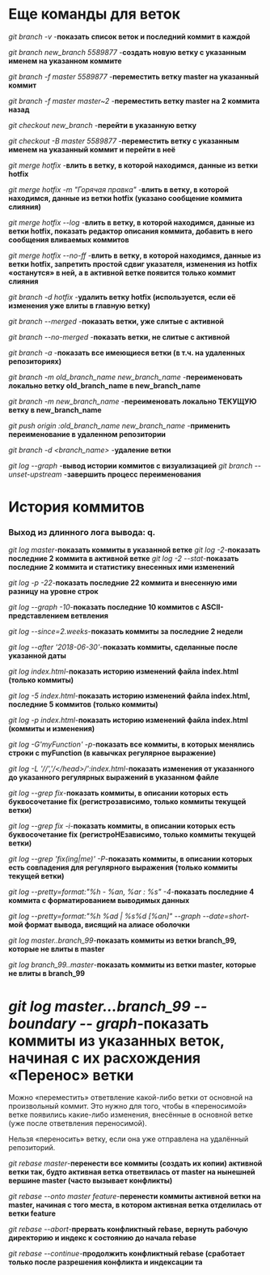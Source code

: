 **Еще команды для веток**
=
*git branch -v* -**показать список веток и последний коммит в каждой**

*git branch new_branch 5589877* -**создать новую ветку с указанным именем на указанном коммите**

*git branch -f master 5589877* -**переместить ветку master на указанный коммит**

*git branch -f master master~2* -**переместить ветку master на 2 коммита назад**

*git checkout new_branch* -**перейти в указанную ветку**

*git checkout -B master 5589877* -**переместить ветку с указанным именем на указанный коммит и перейти в неё**

*git merge hotfix* -**влить в ветку, в которой находимся, данные из ветки hotfix**

*git merge hotfix -m "Горячая правка"* -**влить в ветку, в которой находимся, данные из ветки hotfix (указано сообщение коммита слияния)**

*git merge hotfix --log* -**влить в ветку, в которой находимся, данные из ветки hotfix, показать редактор описания коммита, добавить в него сообщения вливаемых коммитов**

*git merge hotfix --no-ff* -**влить в ветку, в которой находимся, данные из ветки hotfix, запретить простой сдвиг указателя, изменения из hotfix «останутся» в ней, а в активной ветке появится только коммит слияния**

*git branch -d hotfix* -**удалить ветку hotfix (используется, если её изменения уже влиты в главную ветку)**

*git branch --merged* -**показать ветки, уже слитые с активной**

*git branch --no-merged* -**показать ветки, не слитые с активной**

*git branch -a* -**показать все имеющиеся ветки (в т.ч. на удаленных репозиториях)**

*git branch -m old_branch_name new_branch_name* -**переименовать локально ветку old_branch_name в new_branch_name**

*git branch -m new_branch_name* -**переименовать локально ТЕКУЩУЮ ветку в new_branch_name**

*git push origin :old_branch_name new_branch_name* -**применить переименование в удаленном репозитории**

*git branch -d <branch_name>* -**удаление ветки**

*git log --graph* -**вывод истории коммитов с визуализацией**
*git branch --unset-upstream* -**завершить процесс переименования**

**История коммитов**
=
### Выход из длинного лога вывода: q.

*git log master*-**показать коммиты в указанной ветке**
*git log -2*-**показать последние 2 коммита в активной ветке**
*git log -2 --stat*-**показать последние 2 коммита и статистику внесенных ими изменений**

*git log -p -22*-**показать последние 22 коммита и внесенную ими разницу на уровне строк**

*git log --graph -10*-**показать последние 10 коммитов с ASCII-представлением ветвления**

*git log --since=2.weeks*-**показать коммиты за последние 2 недели**

*git log --after '2018-06-30'*-**показать коммиты, сделанные после указанной даты**

*git log index.html*-**показать историю изменений файла index.html (только коммиты)**

*git log -5 index.html*-**показать историю изменений файла index.html, последние 5 коммитов (только коммиты)**

*git log -p index.html*-**показать историю изменений файла index.html (коммиты и изменения)**

*git log -G'myFunction' -p*-**показать все коммиты, в которых менялись строки с myFunction (в кавычках регулярное выражение)**

*git log -L '/<head>/','/<\/head>/':index.html*-**показать изменения от указанного до указанного регулярных выражений в указанном файле**

*git log --grep fix*-**показать коммиты, в описании которых есть буквосочетание fix (регистрозависимо, только коммиты текущей ветки)**

*git log --grep fix -i*-**показать коммиты, в описании которых есть буквосочетание fix (регистроНЕзависимо, только коммиты текущей ветки)**

*git log --grep 'fix(ing|me)' -P*-**показать коммиты, в описании которых есть совпадения для регулярного выражения (только коммиты текущей ветки)**

*git log --pretty=format:"%h - %an, %ar : %s" -4*-**показать последние 4 коммита с форматированием выводимых данных**

*git log --pretty=format:"%h %ad | %s%d [%an]" --graph --date=short*-**мой формат вывода, висящий на алиасе оболочки**

*git log master..branch_99*-**показать коммиты из ветки branch_99, которые не влиты в master**

*git log branch_99..master*-**показать коммиты из ветки master, которые не влиты в branch_99**

*git log master...branch_99 --boundary -- graph*-**показать коммиты из указанных веток, начиная с их расхождения**
**«Перенос» ветки**
=
Можно «переместить» ответвление какой-либо ветки от основной на произвольный коммит. Это нужно для того, чтобы в «переносимой» ветке появились какие-либо изменения, внесённые в основной ветке (уже после ответвления переносимой).

Нельзя «переносить» ветку, если она уже отправлена на удалённый репозиторий.

*git rebase master*-**перенести все коммиты (создать их копии) активной ветки так, будто активная ветка ответвилась от master на нынешней вершине master (часто вызывает конфликты)**

*git rebase --onto master feature*-**перенести коммиты активной ветки на master, начиная с того места, в котором активная ветка отделилась от ветки feature**

*git rebase --abort*-**прервать конфликтный rebase, вернуть рабочую директорию и индекс к состоянию до начала rebase**

*git rebase --continue*-**продолжить конфликтный rebase (сработает только после разрешения конфликта и индексации та**